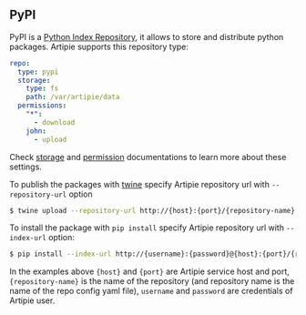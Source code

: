 ## PyPI

PyPI is a [Python Index Repository](https://pypi.org/), it allows to store and distribute python packages. 
Artipie supports this repository type:
```yaml
repo:
  type: pypi
  storage:
    type: fs
    path: /var/artipie/data
  permissions:
    "*":
      - download
    john:
      - upload
```
Check [storage](../Configuration-Storage.md) and [permission](../Configuration-Repository%20Permissions.md)
documentations to learn more about these settings.

To publish the packages with [twine](https://packaging.python.org/tutorials/packaging-projects/#uploading-the-distribution-archives)
specify Artipie repository url with `--repository-url` option
```bash
$ twine upload --repository-url http://{host}:{port}/{repository-name} -u {username} -p {password} my-project/dist/*
```

To install the package with `pip install` specify Artipie repository url with `--index-url` option:

```bash
$ pip install --index-url http://{username}:{password}@{host}:{port}/{repository-name} my-project
```

In the examples above `{host}` and `{port}` are Artipie service host and port, `{repository-name}`
is the name of the repository (and repository name is the name of the repo config yaml file), 
`username` and `password` are credentials of Artipie user.